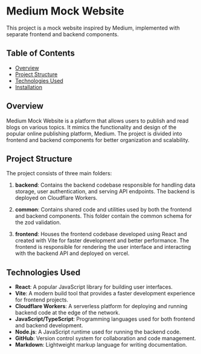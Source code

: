 # Medium Mock Website 
This project is a mock website inspired by Medium, implemented with separate frontend and backend components.

## Table of Contents
- [Overview](#overview)
- [Project Structure](#project-structure)
- [Technologies Used](#technologies-used)
- [Installation](#installation)


## Overview

Medium Mock Website is a platform that allows users to publish and read blogs on various topics. 
It mimics the functionality and design of the popular online publishing platform, Medium. The project is divided into frontend and backend components for better organization and scalability.

## Project Structure

The project consists of three main folders:

1. **backend**: Contains the backend codebase responsible for handling data storage, user authentication, and serving API endpoints. The backend is deployed on Cloudflare Workers.

2. **common**: Contains shared code and utilities used by both the frontend and backend components. This folder contain the common schema for the zod validation.

3. **frontend**: Houses the frontend codebase developed using React and created with Vite for faster development and better performance. The frontend is responsible for rendering the user interface and interacting with the backend API and deployed on vercel.

## Technologies Used

- **React**: A popular JavaScript library for building user interfaces.
- **Vite**: A modern build tool that provides a faster development experience for frontend projects.
- **Cloudflare Workers**: A serverless platform for deploying and running backend code at the edge of the network.
- **JavaScript/TypeScript**: Programming languages used for both frontend and backend development.
- **Node.js**: A JavaScript runtime used for running the backend code.
- **GitHub**: Version control system for collaboration and code management.
- **Markdown**: Lightweight markup language for writing documentation.
